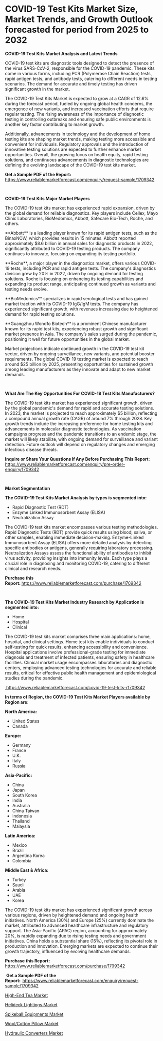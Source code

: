 <p><h1>COVID-19 Test Kits Market Size, Market Trends, and Growth Outlook forecasted for period from 2025 to 2032</h1></p><p><strong>COVID-19 Test Kits Market Analysis and Latest Trends</strong></p>
<p><p>COVID-19 test kits are diagnostic tools designed to detect the presence of the virus SARS-CoV-2, responsible for the COVID-19 pandemic. These kits come in various forms, including PCR (Polymerase Chain Reaction) tests, rapid antigen tests, and antibody tests, catering to different needs in testing scenarios. The demand for accurate and timely testing has driven significant growth in the market.</p><p>The COVID-19 Test Kits Market is expected to grow at a CAGR of 12.6% during the forecast period, fueled by ongoing global health concerns, the emergence of new variants, and increased vaccination efforts that require regular testing. The rising awareness of the importance of diagnostic testing in controlling outbreaks and ensuring safe public environments is another key factor contributing to market growth. </p><p>Additionally, advancements in technology and the development of home testing kits are shaping market trends, making testing more accessible and convenient for individuals. Regulatory approvals and the introduction of innovative testing solutions are expected to further enhance market opportunities. Overall, the growing focus on health equity, rapid testing solutions, and continuous advancements in diagnostic technologies are defining the evolving landscape of the COVID-19 test kits market.</p></p>
<p><strong>Get a Sample PDF of the Report:&nbsp;</strong> <a href="https://www.reliablemarketforecast.com/enquiry/request-sample/1709342?utm_campaign=2011&utm_medium=2&utm_source=Github&utm_content=ia&utm_term=10012025&utm_id=covid-19-test-kits">https://www.reliablemarketforecast.com/enquiry/request-sample/1709342</a></p>
<p>&nbsp;</p>
<p><strong>COVID-19 Test Kits Major Market Players</strong></p>
<p><p>The COVID-19 test kits market has experienced rapid expansion, driven by the global demand for reliable diagnostics. Key players include Cellex, Mayo Clinic Laboratories, BioMedomics, Abbott, Safecare Bio-Tech, Roche, and others.</p><p>**Abbott** is a leading player known for its rapid antigen tests, such as the BinaxNOW, which provides results in 15 minutes. Abbott reported approximately $8.6 billion in annual sales for diagnostic products in 2022, significantly attributed to COVID-19 testing products. The company continues to innovate, focusing on expanding its testing portfolio.</p><p>**Roche**, a major player in the diagnostics market, offers various COVID-19 tests, including PCR and rapid antigen tests. The company's diagnostics division grew by 20% in 2022, driven by ongoing demand for testing solutions. Roche is focusing on enhancing its testing capabilities and expanding its product range, anticipating continued growth as variants and testing needs evolve.</p><p>**BioMedomics** specializes in rapid serological tests and has gained market traction with its COVID-19 IgG/IgM tests. The company has experienced significant growth, with revenues increasing due to heightened demand for rapid testing solutions.</p><p>**Guangzhou Wondfo Biotech** is a prominent Chinese manufacturer known for its rapid test kits, experiencing robust growth and significant market presence in Asia. The company’s sales surged during the pandemic, positioning it well for future opportunities in the global market.</p><p>Market projections indicate continued growth in the COVID-19 test kit sector, driven by ongoing surveillance, new variants, and potential booster requirements. The global COVID-19 testing market is expected to reach around $25 billion by 2025, presenting opportunities for sustained growth among leading manufacturers as they innovate and adapt to new market demands.</p></p>
<p>&nbsp;</p>
<p><strong>What Are The Key Opportunities For COVID-19 Test Kits Manufacturers?</strong></p>
<p><p>The COVID-19 test kits market has experienced significant growth, driven by the global pandemic's demand for rapid and accurate testing solutions. In 2023, the market is projected to reach approximately $5 billion, reflecting a compound annual growth rate (CAGR) of around 7% through 2028. Key growth trends include the increasing preference for home testing kits and advancements in molecular diagnostic technologies. As vaccination campaigns progress and the pandemic transitions to an endemic stage, the market will likely stabilize, with ongoing demand for surveillance and variant detection. Future outlook will depend on regulatory changes and emerging infectious disease threats.</p></p>
<p><strong>Inquire or Share Your Questions If Any Before Purchasing This Report:</strong> <a href="https://www.reliablemarketforecast.com/enquiry/pre-order-enquiry/1709342?utm_campaign=2011&utm_medium=2&utm_source=Github&utm_content=ia&utm_term=10012025&utm_id=covid-19-test-kits">https://www.reliablemarketforecast.com/enquiry/pre-order-enquiry/1709342</a></p>
<p>&nbsp;</p>
<p><strong>Market Segmentation</strong></p>
<p><strong>The COVID-19 Test Kits Market Analysis by types is segmented into:</strong></p>
<p><ul><li>Rapid Diagnostic Test (RDT)</li><li>Enzyme Linked Immunosorbent Assay (ELISA)</li><li>Neutralization Assay</li></ul></p>
<p><p>The COVID-19 test kits market encompasses various testing methodologies. Rapid Diagnostic Tests (RDT) provide quick results using blood, saliva, or other samples, enabling immediate decision-making. Enzyme-Linked Immunosorbent Assay (ELISA) offers more detailed analysis by detecting specific antibodies or antigens, generally requiring laboratory processing. Neutralization Assays assess the functional ability of antibodies to inhibit virus activity, providing insights into immunity levels. Each type plays a crucial role in diagnosing and monitoring COVID-19, catering to different clinical and research needs.</p></p>
<p><strong>Purchase this Report:&nbsp;</strong><a href="https://www.reliablemarketforecast.com/purchase/1709342?utm_campaign=2011&utm_medium=2&utm_source=Github&utm_content=ia&utm_term=10012025&utm_id=covid-19-test-kits">https://www.reliablemarketforecast.com/purchase/1709342</a></p>
<p>&nbsp;</p>
<p><strong>The COVID-19 Test Kits Market Industry Research by Application is segmented into:</strong></p>
<p><ul><li>Home</li><li>Hospital</li><li>Clinical</li></ul></p>
<p><p>The COVID-19 test kits market comprises three main applications: home, hospital, and clinical settings. Home test kits enable individuals to conduct self-testing for quick results, enhancing accessibility and convenience. Hospital applications involve professional-grade testing for immediate diagnosis and treatment of infected patients, ensuring safety in healthcare facilities. Clinical market usage encompasses laboratories and diagnostic centers, employing advanced testing technologies for accurate and reliable results, critical for effective public health management and epidemiological studies during the pandemic.</p></p>
<p><a href="https://www.reliablemarketforecast.com/covid-19-test-kits-r1709342?utm_campaign=2011&utm_medium=2&utm_source=Github&utm_content=ia&utm_term=10012025&utm_id=covid-19-test-kits">&nbsp;https://www.reliablemarketforecast.com/covid-19-test-kits-r1709342</a></p>
<p><strong>In terms of Region, the COVID-19 Test Kits Market Players available by Region are:</strong></p>
<p>
    <p> <strong> North America: </strong>
        <ul>
            <li>United States</li>
            <li>Canada</li>
        </ul>
        </p> 
    <p> <strong> Europe: </strong>
        <ul>
            <li>Germany</li>
            <li>France</li>
            <li>U.K.</li>
            <li>Italy</li>
            <li>Russia</li>
        </ul>
        </p> 
    <p> <strong> Asia-Pacific: </strong>
        <ul>
            <li>China</li>
            <li>Japan</li>
            <li>South Korea</li>
            <li>India</li>
            <li>Australia</li>
            <li>China Taiwan</li>
            <li>Indonesia</li>
            <li>Thailand</li>
            <li>Malaysia</li>
        </ul>
        </p> 
    <p> <strong> Latin America: </strong>
        <ul>
            <li>Mexico</li>
            <li>Brazil</li>
            <li>Argentina Korea</li>
            <li>Colombia</li>
        </ul>
        </p> 
    <p> <strong> Middle East & Africa: </strong>
        <ul>
            <li>Turkey</li>
            <li>Saudi</li>
            <li>Arabia</li>
            <li>UAE</li>
            <li>Korea</li>
        </ul>
    </p>
    </p>
<p><p>The COVID-19 test kits market has experienced significant growth across various regions, driven by heightened demand and ongoing health initiatives. North America (30%) and Europe (25%) currently dominate the market, attributed to advanced healthcare infrastructure and regulatory support. The Asia-Pacific (APAC) region, accounting for approximately 20%, is rapidly expanding due to rising testing needs and government initiatives. China holds a substantial share (15%), reflecting its pivotal role in production and innovation. Emerging markets are expected to continue their growth trajectory, influenced by evolving healthcare demands.</p></p>
<p><strong>Purchase this Report: </strong><a href="https://www.reliablemarketforecast.com/purchase/1709342?utm_campaign=2011&utm_medium=2&utm_source=Github&utm_content=ia&utm_term=10012025&utm_id=covid-19-test-kits">https://www.reliablemarketforecast.com/purchase/1709342</a></p>
<p>&nbsp;<strong>Get a Sample PDF of the Report:&nbsp;&nbsp;</strong><a href="https://www.reliablemarketforecast.com/enquiry/request-sample/1709342?utm_campaign=2011&utm_medium=2&utm_source=Github&utm_content=ia&utm_term=10012025&utm_id=covid-19-test-kits">https://www.reliablemarketforecast.com/enquiry/request-sample/1709342</a></p>
<p><strong></strong></p>
<p><p><a href="https://www.linkedin.com/pulse/growth-segmentation-136-cagr-forecast-high-end-tea-market-2025-2032-5dm9f?utm_campaign=2011&utm_medium=2&utm_source=Github&utm_content=ia&utm_term=10012025&utm_id=covid-19-test-kits">High-End Tea Market</a></p><p><a href="https://www.linkedin.com/pulse/helideck-lightings-market-dynamics-131-cagr-growth-key-drivers-constraints-mkuaf?utm_campaign=2011&utm_medium=2&utm_source=Github&utm_content=ia&utm_term=10012025&utm_id=covid-19-test-kits">Helideck Lightings Market</a></p><p><a href="https://www.linkedin.com/pulse/whats-propelling-spikeball-equipments-markets-growth-129-cagr-key-insights-hx0ef?utm_campaign=2011&utm_medium=2&utm_source=Github&utm_content=ia&utm_term=10012025&utm_id=covid-19-test-kits">Spikeball Equipments Market</a></p><p><a href="https://www.linkedin.com/pulse/accurate-data-woolcotton-pillow-market-size-share-volume-growth-trajectories-xkecf?utm_campaign=2011&utm_medium=2&utm_source=Github&utm_content=ia&utm_term=10012025&utm_id=covid-19-test-kits">Wool/Cotton Pillow Market</a></p><p><a href="https://www.linkedin.com/pulse/hydraulic-converters-market-growth-challenges-projections-78-cagr-2025-2032-ovvhf?utm_campaign=2011&utm_medium=2&utm_source=Github&utm_content=ia&utm_term=10012025&utm_id=covid-19-test-kits">Hydraulic Converters Market</a></p></p>